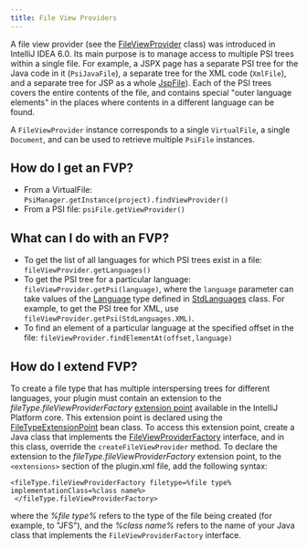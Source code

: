 ```yaml
---
title: File View Providers
---
```


A file view provider (see the [FileViewProvider](https://github.com/JetBrains/intellij-community/blob/master/platform/core-api/src/com/intellij/psi/FileViewProvider.java) class) was introduced in IntelliJ IDEA 6.0. Its main purpose is to manage access to multiple PSI trees within a single file.
For example, a JSPX page has a separate PSI tree for the Java code in it (`PsiJavaFile`), a separate tree for the XML code (`XmlFile`), and a separate tree for JSP as a whole
[JspFile](https://github.com/JetBrains/intellij-community/blob/master/java/jsp-openapi/src/com/intellij/psi/jsp/JspFile.java)).
Each of the PSI trees covers the entire contents of the file, and contains special "outer language elements" in the places where contents in a different language can be found.

A `FileViewProvider` instance corresponds to a single `VirtualFile`, a single `Document`, and can be used to retrieve multiple `PsiFile` instances.

## How do I get an FVP?

*  From a VirtualFile: `PsiManager.getInstance(project).findViewProvider()`
*  From a PSI file: `psiFile.getViewProvider()`

## What can I do with an FVP?

*  To get the list of all languages for which PSI trees exist in a file: `fileViewProvider.getLanguages()`
*  To get the PSI tree for a particular language: `fileViewProvider.getPsi(language)`, where the `language` parameter can take values of the
[Language](https://github.com/JetBrains/intellij-community/blob/master/platform/core-api/src/com/intellij/lang/Language.java)
type defined in
[StdLanguages](https://github.com/JetBrains/intellij-community/blob/master/platform/platform-api/src/com/intellij/lang/StdLanguages.java)
class. For example, to get the PSI tree for XML, use `fileViewProvider.getPsi(StdLanguages.XML)`.
*  To find an element of a particular language at the specified offset in the file: `fileViewProvider.findElementAt(offset,language)`

## How do I extend FVP?

To create a file type that has multiple interspersing trees for different languages, your plugin must contain an extension to the _fileType.fileViewProviderFactory_
[extension point](http://www.jetbrains.org/intellij/sdk/docs/basics/plugin_structure/plugin_extensions_and_extension_points.html)
available in the IntelliJ Platform core.
This extension point is declared using the
[FileTypeExtensionPoint](https://github.com/JetBrains/intellij-community/blob/master/platform/core-api/src/com/intellij/openapi/fileTypes/FileTypeExtensionPoint.java)
bean class.
To access this extension point, create a Java class that implements the
[FileViewProviderFactory](https://github.com/JetBrains/intellij-community/blob/master/platform/core-api/src/com/intellij/psi/FileViewProviderFactory.java)
interface, and in this class, override the `createFileViewProvider` method.
To declare the extension to the _fileType.fileViewProviderFactory_ extension point, to the `<extensions>` section of the plugin.xml file, add the following syntax:

```
<fileType.fileViewProviderFactory filetype=%file type% implementationClass=%class name%>
 </fileType.fileViewProviderFactory>
```

where the _%file type%_ refers to the type of the file being created (for example, to "JFS"), and the _%class name%_ refers to the name of your Java class that implements the `FileViewProviderFactory` interface.
